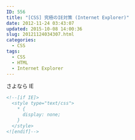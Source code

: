 ```yaml
---
ID: 556
title: "[CSS] 究極のIE対策 (Internet Explorer)"
date: 2012-11-24 03:43:07
updated: 2015-10-08 14:00:36
slug: 20121124034307.html
categories:
  - CSS
tags:
  - CSS
  - HTML
  - Internet Explorer
---
```


さよなら IE

<!--more-->

```html
<!--[if IE]>
  <style type="text/css">
    * {
      display: none;
    }
  </style>
<![endif]-->
```
